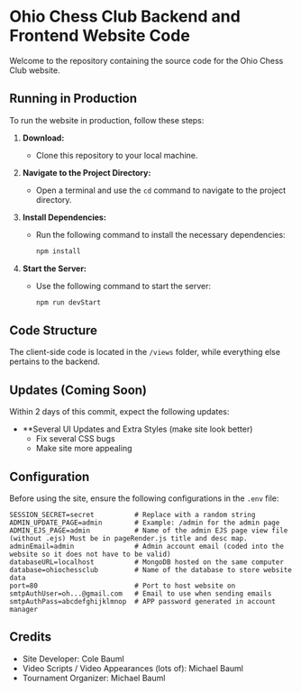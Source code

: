 # Ohio Chess Club Backend and Frontend Website Code

Welcome to the repository containing the source code for the Ohio Chess Club website.

## Running in Production

To run the website in production, follow these steps:

1. **Download:**
   - Clone this repository to your local machine.

2. **Navigate to the Project Directory:**
   - Open a terminal and use the `cd` command to navigate to the project directory.

3. **Install Dependencies:**
   - Run the following command to install the necessary dependencies:
     ```bash
     npm install
     ```

4. **Start the Server:**
   - Use the following command to start the server:
     ```bash
     npm run devStart
     ```

## Code Structure

The client-side code is located in the `/views` folder, while everything else pertains to the backend.

## Updates (Coming Soon)

Within 2 days of this commit, expect the following updates:

- **Several UI Updates and Extra Styles (make site look better)
    - Fix several CSS bugs
    - Make site more appealing

## Configuration

Before using the site, ensure the following configurations in the `.env` file:

```env
SESSION_SECRET=secret          # Replace with a random string
ADMIN_UPDATE_PAGE=admin        # Example: /admin for the admin page
ADMIN_EJS_PAGE=admin           # Name of the admin EJS page view file (without .ejs) Must be in pageRender.js title and desc map.
adminEmail=admin               # Admin account email (coded into the website so it does not have to be valid)
databaseURL=localhost          # MongoDB hosted on the same computer
database=ohiochessclub         # Name of the database to store website data
port=80                        # Port to host website on
smtpAuthUser=oh...@gmail.com   # Email to use when sending emails
smtpAuthPass=abcdefghijklmnop  # APP password generated in account manager
```

## Credits

- Site Developer: Cole Bauml
- Video Scripts / Video Appearances (lots of): Michael Bauml
- Tournament Organizer: Michael Bauml
